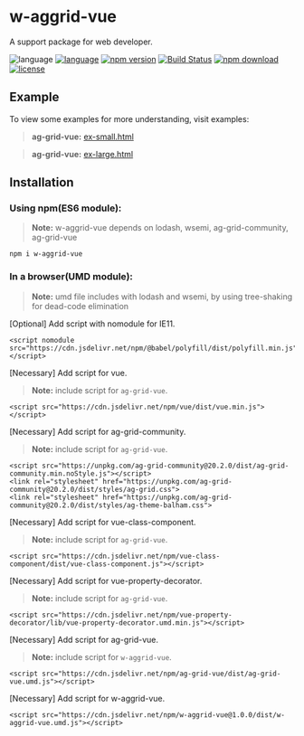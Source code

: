 # w-aggrid-vue
A support package for web developer.

![language](https://img.shields.io/badge/language-Javascript-orange.svg) [![language](https://img.shields.io/badge/vue-2.x-brightgreen.svg)](https://github.com/vuejs/vue) [![npm version](http://img.shields.io/npm/v/w-aggrid-vue.svg?style=flat)](https://npmjs.org/package/w-aggrid-vue) [![Build Status](https://travis-ci.org/yuda-lyu/w-aggrid-vue.svg?branch=master)](https://travis-ci.org/yuda-lyu/w-aggrid-vue) [![npm download](https://img.shields.io/npm/dt/w-aggrid-vue.svg)](https://npmjs.org/package/w-aggrid-vue) [![license](https://img.shields.io/npm/l/w-aggrid-vue.svg?style=flat)](https://npmjs.org/package/w-aggrid-vue)

## Example
To view some examples for more understanding, visit examples:
> **ag-grid-vue:** [ex-small.html](https://yuda-lyu.github.io/w-aggrid-vue/examples/ex-small.html)

> **ag-grid-vue:** [ex-large.html](https://yuda-lyu.github.io/w-aggrid-vue/examples/ex-large.html)

## Installation
### Using npm(ES6 module):
> **Note:** w-aggrid-vue depends on lodash, wsemi, ag-grid-community, ag-grid-vue
```alias
npm i w-aggrid-vue
```

### In a browser(UMD module):
> **Note:** umd file includes with lodash and wsemi, by using tree-shaking for dead-code elimination

[Optional] Add script with nomodule for IE11.
```alias
<script nomodule src="https://cdn.jsdelivr.net/npm/@babel/polyfill/dist/polyfill.min.js"></script>
```
[Necessary] Add script for vue.
> **Note:** include script for `ag-grid-vue`.
```alias
<script src="https://cdn.jsdelivr.net/npm/vue/dist/vue.min.js"></script>
```
[Necessary] Add script for ag-grid-community.
> **Note:** include script for `ag-grid-vue`.
```alias
<script src="https://unpkg.com/ag-grid-community@20.2.0/dist/ag-grid-community.min.noStyle.js"></script>
<link rel="stylesheet" href="https://unpkg.com/ag-grid-community@20.2.0/dist/styles/ag-grid.css">
<link rel="stylesheet" href="https://unpkg.com/ag-grid-community@20.2.0/dist/styles/ag-theme-balham.css">
```
[Necessary] Add script for vue-class-component.
> **Note:** include script for `ag-grid-vue`.
```alias
<script src="https://cdn.jsdelivr.net/npm/vue-class-component/dist/vue-class-component.js"></script>
```
[Necessary] Add script for vue-property-decorator.
> **Note:** include script for `ag-grid-vue`.
```alias
<script src="https://cdn.jsdelivr.net/npm/vue-property-decorator/lib/vue-property-decorator.umd.min.js"></script>
```
[Necessary] Add script for ag-grid-vue.
> **Note:** include script for `w-aggrid-vue`.
```alias
<script src="https://cdn.jsdelivr.net/npm/ag-grid-vue/dist/ag-grid-vue.umd.js"></script>
```
[Necessary] Add script for w-aggrid-vue.
```alias
<script src="https://cdn.jsdelivr.net/npm/w-aggrid-vue@1.0.0/dist/w-aggrid-vue.umd.js"></script>
```
